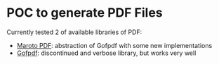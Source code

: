 # POC to generate PDF Files

Currently tested 2 of available libraries of PDF:

- [Maroto PDF](https://github.com/johnfercher/maroto): abstraction of Gofpdf with some new implementations
- [Gofpdf](https://github.com/jung-kurt/gofpdf): discontinued and verbose library, but works very well
